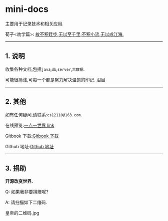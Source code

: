 # mini-docs

主要用于记录技术和相关应用.

荀子<劝学篇>: <u>故不积跬步,无以至千里;不积小流,无以成江海.</u>

---

## 1. 说明

收集各种文档,包括`java`,`db`,`server`,`大数据`.

可能很简浅,可每一个都是努力解决温饱的印记. 泪目

---

## 2. 其他

如有任何疑问,请联系:`cs12110@163.com`.

在线预览:[一点一世界 link](https://mr3306.top/docs/#/)

Gitbook 下载:[Gitbook 下载](https://legacy.gitbook.com/book/cs12110/mini-docs/details)

Github 地址:[Github 地址](https://github.com/cs12110/mini-docs)

---

## 3. 捐助

**开源改变世界.**

Q: 如果我非要捐赠呢?

A: 请扫描如下二维码.

皇帝的二维码.jpg